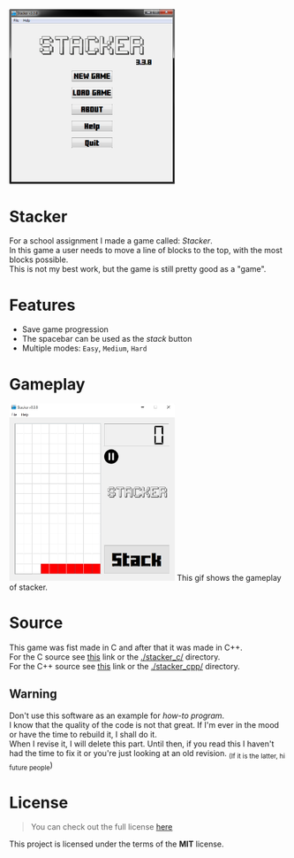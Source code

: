 <img src="./misc/images/main_menu.png" alt="gameplay" width="300">

# Stacker
For a school assignment I made a game called: *Stacker*.  
In this game a user needs to move a line of blocks to the top, with the most blocks possible.  
This is not my best work, but the game is still pretty good as a "game".

# Features
* Save game progression
* The spacebar can be used as the *stack* button
* Multiple modes: `Easy`, `Medium`, `Hard`

# Gameplay
<img src="./misc/images/gameplay_cpp.gif" alt="gameplay" width="300">  
This gif shows the gameplay of stacker.

# Source
This game was fist made in C and after that it was made in C++.  
For the C source see [this](./stacker_c/) link or the [./stacker_c/](./stacker_c/) directory.  
For the C++ source see [this](./stacker_cpp/) link or the [./stacker_cpp/](./stacker_cpp) directory.  

## Warning
Don't use this software as an example for *how-to program*.  
I know that the quality of the code is not that great. If I'm ever in the mood or have the time to rebuild it, I shall do it.  
When I revise it, I will delete this part. Until then, if you read this I haven't had the time to fix it or you're just looking at an old revision. <sub>(If it is the latter, hi future people</sub>)

# License
>You can check out the full license [here](LICENSE)

This project is licensed under the terms of the **MIT** license.
